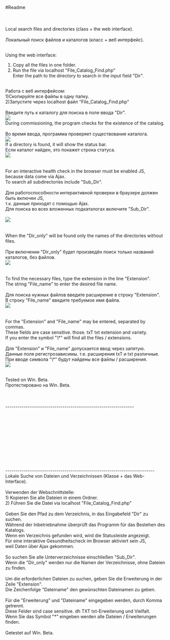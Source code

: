 #Readme<br />
<br />
<br />
<br />
Local search files and directories (class + the web interface).<br />
<br />
Локальный поиск файлов и каталогов (класс + веб интерфейс).<br />
<br />

Using the web interface:<br />
1) Copy all the files in one folder.<br />
2) Run the file via localhost "File_Catalog_Find.php"<br />
Enter the path to the directory to search in the input field "Dir".<br />
<br />
Работа с веб интерфейсом:<br />
1)Скопируйте все файлы в одну папку.<br />
2)Запустите через localhost файл "File_Catalog_Find.php"<br />
<br />
Введите путь к каталогу для поиска в поле ввода "Dir".<br />
<img src="https://leto7g.storage.yandex.net/rdisk/65fb718f46ac54d8b93419dd8cebb411066c47fe5878b5a51c80e658a6c8cbd3/inf/JauMWNRpDCG1egpOirgd4iFBHbNcS19XkizJw0AWzH7u5Z40NZtdb_DpecrkpfIIRWpND7boYJ4r5b6S5Ky0MQ==?uid=0&filename=1.png&disposition=inline&hash=&limit=0&content_type=image%2Fpng&tknv=v2&rtoken=f0e22665315e3dcab9af0ec4a8867ba1&force_default=no&ycrid=na-98f8418a4c4592ab8eabccf8dc0beab8-downloader5g" /><br />
During commissioning, the program checks for the existence of the catalog.<br />
<br />
Во время ввода, программа проверяет существование каталога.<br />
<img src="https://leto7h.storage.yandex.net/rdisk/a7212f2e44e549a7e4a63da60b4abfc11566ba4c453f70386a7df9e6c349b62a/inf/lAPJgmkp9qCbGWskys8XgbvDHOgT5MQBzJFn_OGA7TyASJC5TiewMCu0BK4XGmRbgazxqCJyZb3Bv6K4z_waaA==?uid=0&filename=2.png&disposition=inline&hash=&limit=0&content_type=image%2Fpng&tknv=v2&rtoken=f0e22665315e3dcab9af0ec4a8867ba1&force_default=no&ycrid=na-506d8a284cf1544891efac9438467351-downloader9d" /><br />
If a directory is found, it will show the status bar.<br />
Если каталог найден, это покажет строка статуса.<br />
<img src="https://s79h.storage.yandex.net/rdisk/41ed1165b66cd852e8a6b9015eaabfa8afb60970187f234c266202a6cdb96bf8/inf/3qreOTN8mr7jifiK1tf9Iyp7xzh7KOE5cgqng1lUOOYP3ONPP_d-v1YBvY-hYlCAupTRemmfcCdkqxsxhFFm7Q%3D%3D?uid=0&filename=3.png&disposition=inline&hash=&limit=0&content_type=image%2Fpng&tknv=v2&rtoken=f0e22665315e3dcab9af0ec4a8867ba1&force_default=no&ycrid=na-e90f464ae434e21623308918510cbe34-downloader9d&ts=528118617249c&s=781016657e283f8b2de2090da805ca4c4974719e8a2d011609ca501d242924cd&bp=/10/1/data-0.7:24307418749:8800" /><br />
<br />
<br />
For an interactive health check in the browser must be enabled JS,<br />
because data come via Ajax.<br />
To search all subdirectories include "Sub_Dir".<br />
<br />
Для работоспособности интерактивной проверки в браузере должен быть включен JS,<br />
т.к. данные приходят с помощью Ajax.<br />
Для поиска во всех вложенных подкаталогах включите "Sub_Dir".<br />
<br />
<img src="https://leto42d.storage.yandex.net/rdisk/c46239ab39e83d29ce9ca93b05aca87626175805c0c5cebf97245065eabae5ba/inf/5fSJqWHFwBKBaiurS4_yHgNcKsovTSUSeB8GLbX_QH-K0KERpuVaQOEGbOayVdXTUYxwg8g5OQ0AJ95ZYmystQ==?uid=0&filename=4.png&disposition=inline&hash=&limit=0&content_type=image%2Fpng&tknv=v2&rtoken=f0e22665315e3dcab9af0ec4a8867ba1&force_default=no&ycrid=na-e8e23b10b97b9689c72252fc35f89e94-downloader1e" /><br />
<br />
<br />
When the "Dir_only" will be found only the names of the directories without files.<br />
<br />
При включении "Dir_only" будет произведён поиск только названий каталогов, без файлов.<br />
<img src="https://s51e.storage.yandex.net/rdisk/419daed93a2d6880065ccc4d066aadca8de4f20aa9d165ec25ec3b3f801668b8/inf/3qreOTN8mr7jifiK1tf9I07gkET44iyMtmswVJ412eUi9Y0AskgwknRNZTj9ubyiIHy4NS2xJNcPfl7XBvRt9w%3D%3D?uid=0&filename=5.png&disposition=inline&hash=&limit=0&content_type=image%2Fpng&tknv=v2&rtoken=f0e22665315e3dcab9af0ec4a8867ba1&force_default=no&ycrid=na-316a7748bb70a7b0efbdcfdf20c64b3d-downloader1e&ts=528118b38c308&s=ff642c051ca41a476ae6a162ad5584787b9bc8b460ce89995c9c5307663cacb4&bp=/51/1/data-0.5:52956341162:12785" /><br />
<br />
<br />
To find the necessary files, type the extension in the line "Extension".<br />
The string "File_name" to enter the desired file name.<br />
<br />
Для поиска нужных файлов введите расширение в строку "Extension".<br />
В строку "File_name" введите требуемое имя файла.<br />
<img src="https://leto38e.storage.yandex.net/rdisk/082310cf2d999be064d97904822cd9daeb5e7eb6f8de84836b51a03c2a556a4c/inf/57NRr9e6-NJMpGN1pmuO_9H_nccwlAEF2N_nDCCWRx99Vq4HM1XZxvg0KA9Qj6QxDT0Pa8hRLFfon9kfpy-e3g==?uid=0&filename=6.png&disposition=inline&hash=&limit=0&content_type=image%2Fpng&tknv=v2&rtoken=f0e22665315e3dcab9af0ec4a8867ba1&force_default=no&ycrid=na-f9bc2de970cb82105fb00c2e52a7be76-downloader1e" /><br />
<br />
<br />
For the "Extension" and "File_name" may be entered, separated by commas.<br />
These fields are case sensitive. those. txT txt extension and variety.<br />
If you enter the symbol "\*" will find all the files / extensions.<br />
<br />
Для "Extension" и "File_name" допускается ввод через запятую.<br />
Данные поля регистрозависимы. т.е. расширения txT и txt различные.<br />
При вводе символа "\*" будут найдены все файлы / расширения.<br />
<img src="https://leto17g.storage.yandex.net/rdisk/f283ec81ed1379428b2e02dd8160b212c5dc85d3d985869f9c879d819e3c27a8/inf/DTgYuVM0175gBSQQJT5aELSdNCNtiKtdxuz5mx3mJGeIa9_5ipEfLZY3E9DqxMyLebbCkRsf7iNUVgmQqp8Dow==?uid=0&filename=7.png&disposition=inline&hash=&limit=0&content_type=image%2Fpng&tknv=v2&rtoken=f0e22665315e3dcab9af0ec4a8867ba1&force_default=no&ycrid=na-faeb8ecdfe89c3373fd65a4d96eee2a0-downloader12g" /><br />
<br />

Tested on Win. Beta.<br />
Протестировано на Win. Beta.<br />
<br />
<br />
<br />
---------------------------------------------------------------<br />


<br />

<br />

<br />

<br />

<br />

<br />
<br />
<br />
<br />
<br />
-------------------------------------------------------------------------<br />
Lokale Suche von Dateien und Verzeichnissen (Klasse + das Web-Interface).<br />
<br />
Verwenden der Webschnittstelle:<br />
1) Kopieren Sie alle Dateien in einem Ordner.<br />
2) Führen Sie die Datei via localhost "File_Catalog_Find.php"<br />
<br />
Geben Sie den Pfad zu dem Verzeichnis, in das Eingabefeld "Dir" zu suchen.<br />
Während der Inbetriebnahme überprüft das Programm für das Bestehen des Katalogs.<br />
Wenn ein Verzeichnis gefunden wird, wird die Statusleiste angezeigt.<br />
Für eine interaktive Gesundheitscheck im Browser aktiviert sein JS,<br />
weil Daten über Ajax gekommen.<br />
<br />
So suchen Sie alle Unterverzeichnisse einschließen "Sub_Dir".<br />
Wenn die "Dir_only" werden nur die Namen der Verzeichnisse, ohne Dateien zu finden.<br />
<br />
Um die erforderlichen Dateien zu suchen, geben Sie die Erweiterung in der Zeile "Extension".<br />
Die Zeichenfolge "Dateiname" den gewünschten Dateinamen zu geben.<br />
<br />
Für die "Erweiterung" und "Dateiname" eingegeben werden, durch Komma getrennt.<br />
Diese Felder sind case sensitive. dh TXT txt-Erweiterung und Vielfalt.<br />
Wenn Sie das Symbol "*" eingeben werden alle Dateien / Erweiterungen finden.<br />
<br />
Getestet auf Win. Beta.<br />
<br />
























